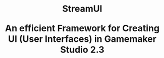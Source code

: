 <h1 align = "center">StreamUI</h>
<p>An efficient Framework for Creating UI (User Interfaces) in Gamemaker Studio 2.3</p>
